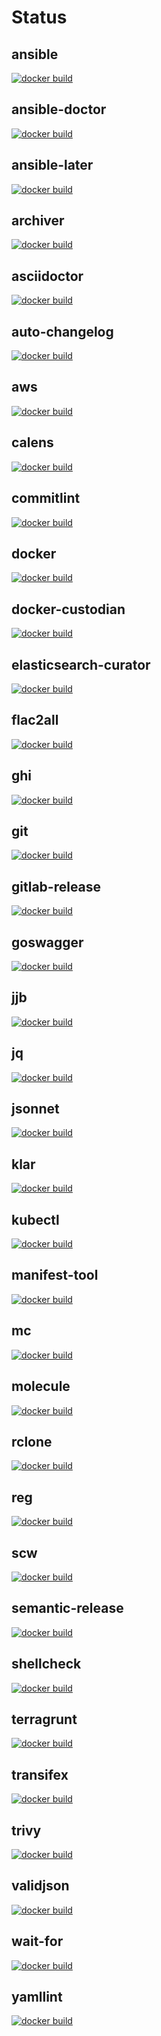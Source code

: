 # Status

## ansible
[![docker build](https://github.com/toolhippie/ansible/actions/workflows/docker.yml/badge.svg)](https://github.com/toolhippie/ansible/actions/workflows/docker.yml)

## ansible-doctor
[![docker build](https://github.com/toolhippie/ansible-doctor/actions/workflows/docker.yml/badge.svg)](https://github.com/toolhippie/ansible-doctor/actions/workflows/docker.yml)

## ansible-later
[![docker build](https://github.com/toolhippie/ansible-later/actions/workflows/docker.yml/badge.svg)](https://github.com/toolhippie/ansible-later/actions/workflows/docker.yml)

## archiver
[![docker build](https://github.com/toolhippie/archiver/actions/workflows/docker.yml/badge.svg)](https://github.com/toolhippie/archiver/actions/workflows/docker.yml)

## asciidoctor
[![docker build](https://github.com/toolhippie/asciidoctor/actions/workflows/docker.yml/badge.svg)](https://github.com/toolhippie/asciidoctor/actions/workflows/docker.yml)

## auto-changelog
[![docker build](https://github.com/toolhippie/auto-changelog/actions/workflows/docker.yml/badge.svg)](https://github.com/toolhippie/auto-changelog/actions/workflows/docker.yml)

## aws
[![docker build](https://github.com/toolhippie/aws/actions/workflows/docker.yml/badge.svg)](https://github.com/toolhippie/aws/actions/workflows/docker.yml)

## calens
[![docker build](https://github.com/toolhippie/calens/actions/workflows/docker.yml/badge.svg)](https://github.com/toolhippie/calens/actions/workflows/docker.yml)

## commitlint
[![docker build](https://github.com/toolhippie/commitlint/actions/workflows/docker.yml/badge.svg)](https://github.com/toolhippie/commitlint/actions/workflows/docker.yml)

## docker
[![docker build](https://github.com/toolhippie/docker/actions/workflows/docker.yml/badge.svg)](https://github.com/toolhippie/docker/actions/workflows/docker.yml)

## docker-custodian
[![docker build](https://github.com/toolhippie/docker-custodian/actions/workflows/docker.yml/badge.svg)](https://github.com/toolhippie/docker-custodian/actions/workflows/docker.yml)

## elasticsearch-curator
[![docker build](https://github.com/toolhippie/elasticsearch-curator/actions/workflows/docker.yml/badge.svg)](https://github.com/toolhippie/elasticsearch-curator/actions/workflows/docker.yml)

## flac2all
[![docker build](https://github.com/toolhippie/flac2all/actions/workflows/docker.yml/badge.svg)](https://github.com/toolhippie/flac2all/actions/workflows/docker.yml)

## ghi
[![docker build](https://github.com/toolhippie/ghi/actions/workflows/docker.yml/badge.svg)](https://github.com/toolhippie/ghi/actions/workflows/docker.yml)

## git
[![docker build](https://github.com/toolhippie/git/actions/workflows/docker.yml/badge.svg)](https://github.com/toolhippie/git/actions/workflows/docker.yml)

## gitlab-release
[![docker build](https://github.com/toolhippie/gitlab-release/actions/workflows/docker.yml/badge.svg)](https://github.com/toolhippie/gitlab-release/actions/workflows/docker.yml)

## goswagger
[![docker build](https://github.com/toolhippie/goswagger/actions/workflows/docker.yml/badge.svg)](https://github.com/toolhippie/goswagger/actions/workflows/docker.yml)

## jjb
[![docker build](https://github.com/toolhippie/jjb/actions/workflows/docker.yml/badge.svg)](https://github.com/toolhippie/jjb/actions/workflows/docker.yml)

## jq
[![docker build](https://github.com/toolhippie/jq/actions/workflows/docker.yml/badge.svg)](https://github.com/toolhippie/jq/actions/workflows/docker.yml)

## jsonnet
[![docker build](https://github.com/toolhippie/jsonnet/actions/workflows/docker.yml/badge.svg)](https://github.com/toolhippie/jsonnet/actions/workflows/docker.yml)

## klar
[![docker build](https://github.com/toolhippie/klar/actions/workflows/docker.yml/badge.svg)](https://github.com/toolhippie/klar/actions/workflows/docker.yml)

## kubectl
[![docker build](https://github.com/toolhippie/kubectl/actions/workflows/docker.yml/badge.svg)](https://github.com/toolhippie/kubectl/actions/workflows/docker.yml)

## manifest-tool
[![docker build](https://github.com/toolhippie/manifest-tool/actions/workflows/docker.yml/badge.svg)](https://github.com/toolhippie/manifest-tool/actions/workflows/docker.yml)

## mc
[![docker build](https://github.com/toolhippie/mc/actions/workflows/docker.yml/badge.svg)](https://github.com/toolhippie/mc/actions/workflows/docker.yml)

## molecule
[![docker build](https://github.com/toolhippie/molecule/actions/workflows/docker.yml/badge.svg)](https://github.com/toolhippie/molecule/actions/workflows/docker.yml)

## rclone
[![docker build](https://github.com/toolhippie/rclone/actions/workflows/docker.yml/badge.svg)](https://github.com/toolhippie/rclone/actions/workflows/docker.yml)

## reg
[![docker build](https://github.com/toolhippie/reg/actions/workflows/docker.yml/badge.svg)](https://github.com/toolhippie/reg/actions/workflows/docker.yml)

## scw
[![docker build](https://github.com/toolhippie/scw/actions/workflows/docker.yml/badge.svg)](https://github.com/toolhippie/scw/actions/workflows/docker.yml)

## semantic-release
[![docker build](https://github.com/toolhippie/semantic-release/actions/workflows/docker.yml/badge.svg)](https://github.com/toolhippie/semantic-release/actions/workflows/docker.yml)

## shellcheck
[![docker build](https://github.com/toolhippie/shellcheck/actions/workflows/docker.yml/badge.svg)](https://github.com/toolhippie/shellcheck/actions/workflows/docker.yml)

## terragrunt
[![docker build](https://github.com/toolhippie/terragrunt/actions/workflows/docker.yml/badge.svg)](https://github.com/toolhippie/terragrunt/actions/workflows/docker.yml)

## transifex
[![docker build](https://github.com/toolhippie/transifex/actions/workflows/docker.yml/badge.svg)](https://github.com/toolhippie/transifex/actions/workflows/docker.yml)

## trivy
[![docker build](https://github.com/toolhippie/trivy/actions/workflows/docker.yml/badge.svg)](https://github.com/toolhippie/trivy/actions/workflows/docker.yml)

## validjson
[![docker build](https://github.com/toolhippie/validjson/actions/workflows/docker.yml/badge.svg)](https://github.com/toolhippie/validjson/actions/workflows/docker.yml)

## wait-for
[![docker build](https://github.com/toolhippie/wait-for/actions/workflows/docker.yml/badge.svg)](https://github.com/toolhippie/wait-for/actions/workflows/docker.yml)

## yamllint
[![docker build](https://github.com/toolhippie/yamllint/actions/workflows/docker.yml/badge.svg)](https://github.com/toolhippie/yamllint/actions/workflows/docker.yml)

